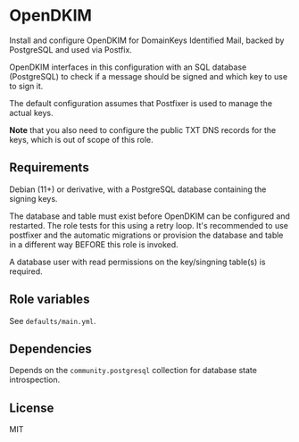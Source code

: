 OpenDKIM
========

Install and configure OpenDKIM for DomainKeys Identified Mail, backed by PostgreSQL
and used via Postfix.

OpenDKIM interfaces in this configuration with an SQL database (PostgreSQL) to check
if a message should be signed and which key to use to sign it.

The default configuration assumes that Postfixer is used to manage the actual keys.

**Note** that you also need to configure the public TXT DNS records for the keys, which
is out of scope of this role.

Requirements
------------

Debian (11+) or derivative, with a PostgreSQL database containing the signing keys.

The database and table must exist before OpenDKIM can be configured and restarted. The
role tests for this using a retry loop. It's recommended to use postfixer and the
automatic migrations or provision the database and table in a different way BEFORE
this role is invoked.

A database user with read permissions on the key/singning table(s) is required.

Role variables
--------------

See `defaults/main.yml`.

Dependencies
------------

Depends on the `community.postgresql` collection for database state introspection.

License
-------

MIT
